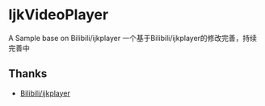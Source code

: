 # IjkVideoPlayer
A Sample base on Bilibili/ijkplayer
一个基于Bilibili/ijkplayer的修改完善，持续完善中

Thanks
------
- [Bilibili/ijkplayer](https://github.com/Bilibili/ijkplayer)

